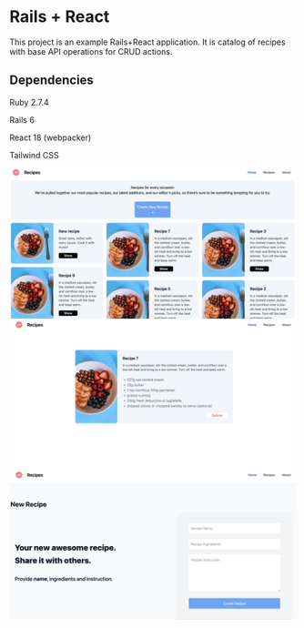 # Rails + React

This project is an example Rails+React application.
It is catalog of recipes with base API operations for CRUD actions.

## Dependencies

Ruby 2.7.4

Rails 6

React 18 (webpacker)

Tailwind CSS

![](main_img.png)
![](show_img.png)
![](create_img.png)